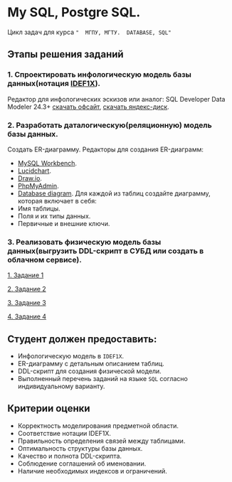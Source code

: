 # My SQL, Postgre SQL.

Цикл задач для курса `"  МГПУ, МГТУ.  DATABASE, SQL"`
## Этапы решения заданий
### 1. Спроектировать инфологическую модель базы данных(нотация [IDEF1X](https://infostart.ru/pm/1430187/)). 
Редактор для инфологических эскизов или аналог:
SQL Developer Data Modeler 24.3+ [скачать офсайт](https://www.oracle.com/database/sqldeveloper/technologies/sql-data-modeler/download/), [скачать яндекс-диск](https://disk.yandex.ru/d/1IbKy9AYDTmVwQ).
### 2. Разработать даталогическую(реляционную) модель базы данных.  
Cоздать ER-диаграмму. Редакторы для создания ER-диаграмм:
- [MySQL Workbench](https://www.mysql.com/products/workbench/).
- [Lucidchart](https://www.lucidchart.com/pages/?).
- [Draw.io](https://www.drawio.com/).
- [PhpMyAdmin](http://95.131.149.21:8080/phpmyadmin/).
- [Database diagram](https://databasediagram.com/app).
Для каждой из таблиц создайте диаграмму, которая включает в себя:
- Имя таблицы.
- Поля и их типы данных.
- Первичные и внешние ключи.
### 3. Реализовать физическую модель базы данных(выгрузить DDL-скрипт в СУБД или создать в облачном сервисе).

[1. Задание 1](TASKS/Task1.md)

[2. Задание 2](TASKS/Task2.md)

[3. Задание 3](TASKS/Task3.md)

[4. Задание 4](TASKS/Task4.md)

## Cтудент должен предоставить:
- Инфологическую модель в `IDEF1X`.
- ER-диаграмму с детальным описанием таблиц.
- DDL-скрипт для создания физической модели.
- Выполненный перечень заданий на языке `SQL` согласно индивидуальному варианту. 

## Критерии оценки
- Корректность моделирования предметной области.
- Соответствие нотации IDEF1X.
- Правильность определения связей между таблицами.
- Оптимальность структуры базы данных.
- Качество и полнота DDL-скрипта.
- Соблюдение соглашений об именовании.
- Наличие необходимых индексов и ограничений.

